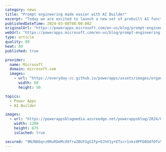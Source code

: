 ```yaml
---
category: news
title: "Prompt engineering made easier with AI Builder"
excerpt: "Today we are excited to launch a new set of prebuilt AI functions that can be easily added to a low-code solution without having to engineer a custom prompt. These prebuilt functions provide a great starting point to combine the power of LLMs and power of low-code, but they are just scratching the surface"
publishedDateTime: 2024-03-08T08:00:00Z
originalUrl: "https://powerapps.microsoft.com/en-us/blog/prompt-engineering-made-easier-with-ai-builder/"
webUrl: "https://powerapps.microsoft.com/en-us/blog/prompt-engineering-made-easier-with-ai-builder/"
type: article
quality: 89
heat: 89
published: true

provider:
  name: Microsoft
  domain: microsoft.com
  images:
    - url: "https://everyday-cc.github.io/powerapps/assets/images/organizations/microsoft.com-50x50.jpg"
      width: 50
      height: 50

topics:
  - Power Apps
  - AI Builder

images:
  - url: "https://powerappsblogmedia.azureedge.net/powerappsblog/2024/03/featured-image-3.1.png"
    width: 1200
    height: 675
    isCached: true

secured: "9NJN66q+z0RuROeMcd9frwZBUYGgSIFp+OJhV1y+ETscr1xks9PFD8OdfOfv5JFTs61OEiQfx8NiDXCdRZd0YNl769KfXZ1sj6a27L0y/Bbpoxm6foH1gwgH7sJlN828NX4B7E7am8LtMROb9mrN5MF2qMvLx18OB12eY+GsAScnIgQN4UXfnhRLFnnXf1etX0KhSy6Hfdgaer3XhG9ytMt+R6dxlVWaJJNAUR5DEGYh7tjQrfvEy5ERPGyTeq6EbldgYAkj/Z01iRQfRbt1aLRBUsgYYobgdaRbvKOrebRFO0oPUaV2Me/PRPK1yKitY5SrrfI8WXWJrwwPdI5jHo6/1YtAboUyQaGhwb7GhhI=;LBFY8Icu3wyAsY15Q8b1Vg=="
---
```



